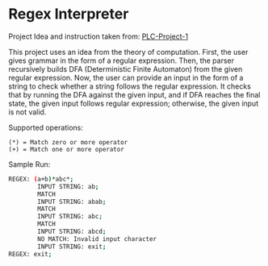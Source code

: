 # Regex Interpreter
Project Idea and instruction taken from: [PLC-Project-1](https://tinman.cs.gsu.edu/~raj/4330/sp22/project1/)

<p>This project uses an idea from the theory of computation. First, the user gives grammar in the form of a regular expression. Then, the parser recursively builds DFA (Deterministic Finite Automaton) from the given regular expression. Now, the user can provide an input in the form of a string to check whether a string follows the regular expression. It checks that by running the DFA against the given input, and if DFA reaches the final state, the given input follows regular expression; otherwise, the given input is not valid.</p> 

Supported operations:
```
(*) = Match zero or more operator
(+) = Match one or more operator
```

Sample Run:
```bash
REGEX: (a+b)*abc*;
        INPUT STRING: ab;
        MATCH
        INPUT STRING: abab;
        MATCH
        INPUT STRING: abc;
        MATCH
        INPUT STRING: abcd;
        NO MATCH: Invalid input character
        INPUT STRING: exit;
REGEX: exit;
```
